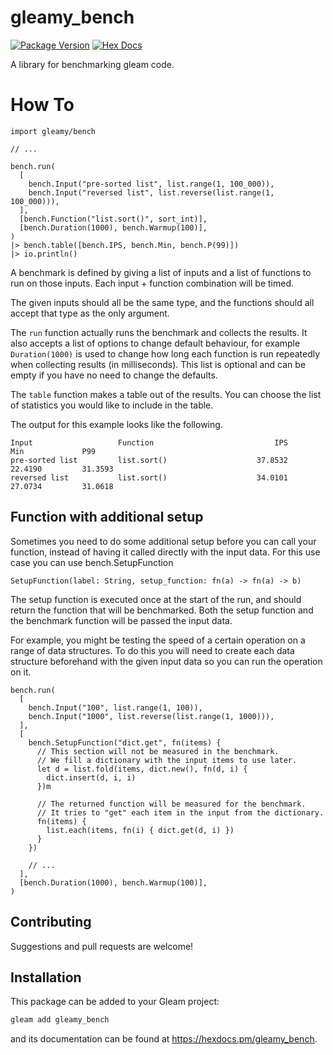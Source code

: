 # gleamy_bench

[![Package Version](https://img.shields.io/hexpm/v/gleamy_bench)](https://hex.pm/packages/gleamy_bench)
[![Hex Docs](https://img.shields.io/badge/hex-docs-ffaff3)](https://hexdocs.pm/gleamy_bench/)

A library for benchmarking gleam code.

# How To

```gleam
import gleamy/bench

// ...

bench.run(
  [
    bench.Input("pre-sorted list", list.range(1, 100_000)),
    bench.Input("reversed list", list.reverse(list.range(1, 100_000))),
  ],
  [bench.Function("list.sort()", sort_int)],
  [bench.Duration(1000), bench.Warmup(100)],
)
|> bench.table([bench.IPS, bench.Min, bench.P(99)])
|> io.println()
```

A benchmark is defined by giving a list of inputs and a list of functions to run on those inputs. Each input + function combination will be timed.

The given inputs should all be the same type, and the functions should all accept that type as the only argument.

The `run` function actually runs the benchmark and collects the results. It also accepts a list of options to change default behaviour, for example `Duration(1000)` is used to change how long each function is run repeatedly when collecting results (in milliseconds). This list is optional and can be empty if you have no need to change the defaults.

The `table` function makes a table out of the results. You can choose the list of statistics you would like to include in the table.

The output for this example looks like the following.

```
Input                   Function                           IPS             Min             P99
pre-sorted list         list.sort()                    37.8532         22.4190         31.3593
reversed list           list.sort()                    34.0101         27.0734         31.0618
```

## Function with additional setup

Sometimes you need to do some additional setup before you can call your function, instead of having it called directly with the input data.
For this use case you can use bench.SetupFunction

`SetupFunction(label: String, setup_function: fn(a) -> fn(a) -> b)`

The setup function is executed once at the start of the run, and should return the function that will be benchmarked.
Both the setup function and the benchmark function will be passed the input data.

For example, you might be testing the speed of a certain operation on a range of data structures.
To do this you will need to create each data structure beforehand with the given input data so you can run the operation on it.

```gleam
bench.run(
  [
    bench.Input("100", list.range(1, 100)),
    bench.Input("1000", list.reverse(list.range(1, 1000))),
  ],
  [
    bench.SetupFunction("dict.get", fn(items) {
      // This section will not be measured in the benchmark.
      // We fill a dictionary with the input items to use later.
      let d = list.fold(items, dict.new(), fn(d, i) {
        dict.insert(d, i, i)
      })m

      // The returned function will be measured for the benchmark.
      // It tries to "get" each item in the input from the dictionary.
      fn(items) {
        list.each(items, fn(i) { dict.get(d, i) })
      }
    })

    // ...
  ],
  [bench.Duration(1000), bench.Warmup(100)],
)
```

## Contributing

Suggestions and pull requests are welcome!

## Installation

This package can be added to your Gleam project:

```sh
gleam add gleamy_bench
```

and its documentation can be found at <https://hexdocs.pm/gleamy_bench>.
